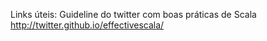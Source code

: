 Links úteis:
Guideline do twitter com boas práticas de Scala
http://twitter.github.io/effectivescala/